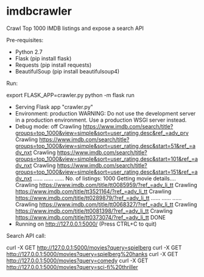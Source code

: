 # imdbcrawler
Crawl Top 1000 IMDB listings and expose a search API

Pre-requisites:

- Python 2.7
- Flask (pip install flask)
- Requests (pip install requests)
- BeautifulSoup (pip install beautifulsoup4)

Run:

export FLASK_APP=crawler.py 
python -m flask run

 * Serving Flask app "crawler.py"
 * Environment: production
   WARNING: Do not use the development server in a production environment.
   Use a production WSGI server instead.
 * Debug mode: off
Crawling https://www.imdb.com/search/title?groups=top_1000&view=simple&sort=user_rating,desc&ref_=adv_prv
Crawling https://www.imdb.com/search/title?groups=top_1000&view=simple&sort=user_rating,desc&start=51&ref_=adv_nxt
Crawling https://www.imdb.com/search/title?groups=top_1000&view=simple&sort=user_rating,desc&start=101&ref_=adv_nxt
Crawling https://www.imdb.com/search/title?groups=top_1000&view=simple&sort=user_rating,desc&start=151&ref_=adv_nxt
......
......
......
No. of listings: 1000
Getting movie details....
Crawling https://www.imdb.com/title/tt0085959/?ref_=adv_li_tt
Crawling https://www.imdb.com/title/tt3521164/?ref_=adv_li_tt
Crawling https://www.imdb.com/title/tt0289879/?ref_=adv_li_tt
......
......
......
Crawling https://www.imdb.com/title/tt0068327/?ref_=adv_li_tt
Crawling https://www.imdb.com/title/tt0081398/?ref_=adv_li_tt
Crawling https://www.imdb.com/title/tt0373074/?ref_=adv_li_tt
DONE
 * Running on http://127.0.0.1:5000/ (Press CTRL+C to quit)
 
 Search API call:
 
 curl -X GET http://127.0.0.1:5000/movies?query=spielberg
 curl -X GET http://127.0.0.1:5000/movies?query=spielberg%20hanks
 curl -X GET http://127.0.0.1:5000/movies?query=comedy
 curl -X GET http://127.0.0.1:5000/movies?query=sci-fi%20thriller
 
 

